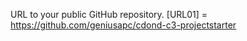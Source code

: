 URL to your public GitHub repository. [URL01] = https://github.com/geniusapc/cdond-c3-projectstarter